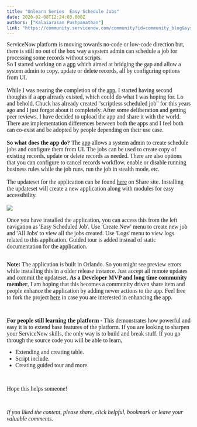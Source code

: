 ```yaml
---
title: "Unlearn Series  Easy Schedule Jobs"
date: 2020-02-08T12:24:03.000Z
authors: ["Kalaiarasan Pushpanathan"]
link: "https://community.servicenow.com/community?id=community_blog&sys_id=1026ec16dbfe409cd58ea345ca961935"
---
```

<div>
<div><span style="font-size: 12pt; font-family: verdana, geneva;">ServiceNow platform is moving towards no-code or low-code direction but, there is still no out of the box way a system admin can schedule a job for processing some records without scripts. </span>
<div>
<div><span style="font-size: 12pt; font-family: verdana, geneva;">So I started working on a <a href="https://developer.servicenow.com/app.do#!/share/contents/4214057_easy_scheduled_job?t&#61;PRODUCT_DETAILS" target="_blank" rel="noopener noreferrer nofollow">app</a> which aimed at bridging the gap and allow a system admin to copy, update or delete records, all by configuring options from UI.</span></div>
<div> </div>
<div><span style="font-size: 12pt; font-family: verdana, geneva;">While I was nearing the completion of the <a href="https://developer.servicenow.com/app.do#!/share/contents/4214057_easy_scheduled_job?t&#61;PRODUCT_DETAILS" target="_blank" rel="noopener noreferrer nofollow">app</a>, I started having second thoughts if a app already existed, which could do what I was hoping for. Lo and behold, Chuck has already created &#34;scriptless scheduled job&#34; for this years ago and I just forgot about it completely. After some deliberation and getting peer reviews, I have decided to upload the app and share it with the world. There are implementation differences between both the apps and I feel both can co-exist and be adopted by people depending on their use case.</span></div>
<div> </div>
<div><strong><span style="font-size: 12pt; font-family: verdana, geneva;">So what does the app do? </span></strong><span style="font-size: 12pt; font-family: verdana, geneva;">The <a href="https://developer.servicenow.com/app.do#!/share/contents/4214057_easy_scheduled_job?t&#61;PRODUCT_DETAILS" target="_blank" rel="noopener noreferrer nofollow">app</a> allows a system admin to create schedule jobs and configure them from UI. The jobs can be used to create copy of existing records, update or delete records as needed. There are also options that you can configure to cancel records workflow, enable or disable running business rules while the job runs, run the job in stealth mode, etc.</span></div>
<div> </div>
<div><span style="font-size: 12pt; font-family: verdana, geneva;">The updateset for the application can be found <a href="https://developer.servicenow.com/app.do#!/share/contents/4214057_easy_scheduled_job?t&#61;PRODUCT_DETAILS" target="_blank" rel="noopener noreferrer nofollow">here</a> on Share site. Installing the updateset will create a new application along with modules for easy accessibility. </span></div>
<div> </div>
<div><span style="font-size: 12pt; font-family: verdana, geneva;"><img style="max-width: 100%; max-height: 480px;" src="https://community.servicenow.com/635968d2db32809cd58ea345ca96198a.iix" /></span></div>
<div> </div>
<div>
<div>
<div><span style="font-size: 12pt; font-family: verdana, geneva;">Once you have installed the application, you can access this from the left navigation as &#39;Easy Scheduled Job&#39;. Use &#39;Create New&#39; menu to create new job and &#39;All Jobs&#39; to view all the jobs created. Use &#39;Logs&#39; menu to view logs related to this application. Guided tour is added instead of static documentation for the application.</span></div>
<div> </div>
</div>
</div>
</div>
</div>
</div>
<p class="ng-scope"><span style="font-size: 12pt; font-family: verdana, geneva;"><strong>Note: </strong>The application is built in Orlando. So you might see preview errors while installing this in a older release instance. Just accept all remote updates and commit the updateset.</span> <span style="font-size: 12pt; font-family: verdana, geneva;"><strong>As a Developer MVP and long time community member</strong>, I am hoping that this becomes a community driven share item and people enhance the application by adding newer actions to the app. Feel free to fork the project <a href="https://github.com/iamkalai/SNEasyScheduledJob" target="_blank" rel="noopener noreferrer nofollow">here</a> in case you are interested in enhancing the app.</span></p>
<p class="ng-scope"> </p>
<p class="ng-scope"><span style="font-size: 12pt; font-family: verdana, geneva;"><strong>For people still learning the platform</strong> - This demonstrates how powerful and easy it is to extend base features of the platform. If you are looking to sharpen your ServiceNow skills, the only way is to build and break stuff. If you go through the source code you will be able to learn,</span></p>
<ul class="ng-scope"><li><span style="font-size: 12pt; font-family: verdana, geneva;">Extending and creating table.</span></li><li><span style="font-size: 12pt; font-family: verdana, geneva;">Script include.</span></li><li><span style="font-size: 12pt; font-family: verdana, geneva;">Creating guided tour and more.</span></li></ul>
<p><span style="font-size: 12pt; font-family: verdana, geneva;"> </span></p>
<p class="ng-scope"><span style="font-size: 12pt; font-family: verdana, geneva;">Hope this helps someone!</span></p>
<p class="ng-scope"><span style="font-size: 12pt; font-family: verdana, geneva;"> </span></p>
<p class="ng-scope"><span style="font-size: 12pt; font-family: verdana, geneva;"><em>If you liked the content, please share, click helpful, bookmark or leave your valuable comments.</em></span></p>